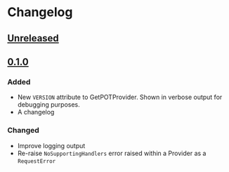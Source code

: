 # Changelog

## [Unreleased]

## [0.1.0]

### Added

- New `VERSION` attribute to GetPOTProvider. Shown in verbose output for debugging purposes.
- A changelog

### Changed

- Improve logging output
- Re-raise `NoSupportingHandlers` error raised within a Provider as a `RequestError`

[unreleased]: https://github.com/coletdjnz/yt-dlp-get-pot/compare/v0.1.0...HEAD
[0.1.0]: https://github.com/coletdjnz/yt-dlp-get-pot/compare/v0.1.0...v0.0.3